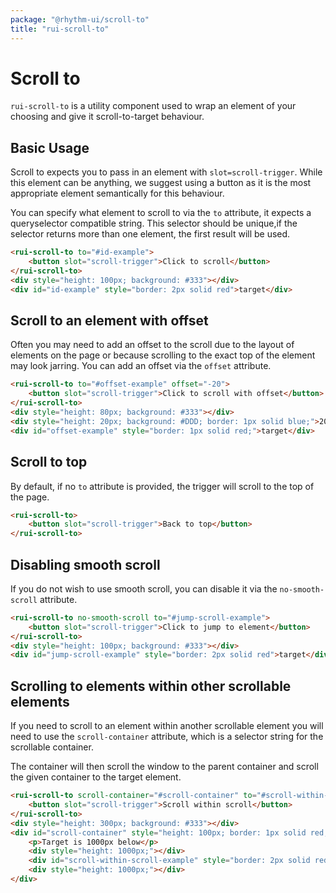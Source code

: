 ```yaml
---
package: "@rhythm-ui/scroll-to"
title: "rui-scroll-to"
---
```


# Scroll to
`rui-scroll-to` is a utility component used to wrap an element of your choosing and give it scroll-to-target behaviour.

## Basic Usage
Scroll to expects you to pass in an element with `slot=scroll-trigger`. 
While this element can be anything, we suggest using a button as it is the most appropriate element semantically for this behaviour.

You can specify what element to scroll to via the `to` attribute, it expects a queryselector compatible string. This selector should be unique,if the selector returns more than one element, the first result will be used.

```html preview
<rui-scroll-to to="#id-example">
    <button slot="scroll-trigger">Click to scroll</button>
</rui-scroll-to>
<div style="height: 100px; background: #333"></div>
<div id="id-example" style="border: 2px solid red">target</div>
```

## Scroll to an element with offset
Often you may need to add an offset to the scroll due to the layout of elements on the page or because scrolling to the exact top of the element may look jarring. You can add an offset via the `offset` attribute. 

```html preview
<rui-scroll-to to="#offset-example" offset="-20">
    <button slot="scroll-trigger">Click to scroll with offset</button>
</rui-scroll-to>
<div style="height: 80px; background: #333"></div>
<div style="height: 20px; background: #DDD; border: 1px solid blue;">20px offset</div>
<div id="offset-example" style="border: 1px solid red;">target</div>
```

## Scroll to top
By default, if no `to` attribute is provided, the trigger will scroll
to the top of the page.

```html preview
<rui-scroll-to>
    <button slot="scroll-trigger">Back to top</button>
</rui-scroll-to>
```

## Disabling smooth scroll
If you do not wish to use smooth scroll, you can disable it via the 
`no-smooth-scroll` attribute.

```html preview
<rui-scroll-to no-smooth-scroll to="#jump-scroll-example">
    <button slot="scroll-trigger">Click to jump to element</button>
</rui-scroll-to>
<div style="height: 100px; background: #333"></div>
<div id="jump-scroll-example" style="border: 2px solid red">target</div>
```

## Scrolling to elements within other scrollable elements
If you need to scroll to an element within another scrollable element you will need to use the `scroll-container` attribute, which is a selector string for the scrollable container.

The container will then scroll the window to the parent container and scroll the given container to the target element.

```html preview
<rui-scroll-to scroll-container="#scroll-container" to="#scroll-within-scroll-example">
    <button slot="scroll-trigger">Scroll within scroll</button>
</rui-scroll-to>
<div style="height: 300px; background: #333"></div>
<div id="scroll-container" style="height: 100px; border: 1px solid red; overflow: scroll">
    <p>Target is 1000px below</p>
    <div style="height: 1000px;"></div>
    <div id="scroll-within-scroll-example" style="border: 2px solid red">target</div>
    <div style="height: 1000px;"></div>
</div>
```

